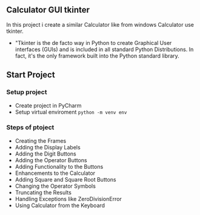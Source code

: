 
## Calculator GUI tkinter
In this project i create a similar Calculator like from windows Calculator use tkinter.
- "Tkinter is the de facto way in Python to create Graphical User interfaces (GUIs) and is included in all standard Python Distributions. In fact, it's the only framework built into the Python standard library.

 
## Start Project
### Setup project
- Create project in PyCharm
- Setup virtual enviroment ```python -m venv env```

### Steps of ptoject
- Creating the Frames
- Adding the Display Labels
- Adding the Digit Buttons
- Adding the Operator Buttons
- Adding Functionality to the Buttons
- Enhancements to the Calculator
- Adding Square and Square Root Buttons
- Changing the Operator Symbols
- Truncating the Results
- Handling Exceptions like ZeroDivisionError
- Using Calculator from the Keyboard